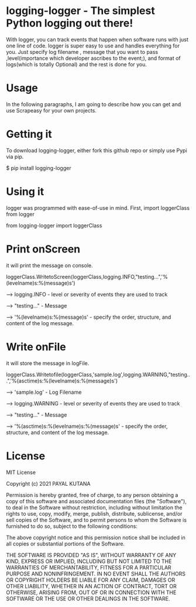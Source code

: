 # logging-logger - The simplest Python logging out there!

With logger, you can track events that happen when software runs with just one line of code. logger is super easy to use and handles everything for you. Just specify log filename , message that you want to pass ,level(importance which developer ascribes to the event;), and format of logs(which is totally Optional) and the rest is done for you.

# Usage
In the following paragraphs, I am going to describe how you can get and use Scrapeasy for your own projects.

# Getting it

To download logging-logger, either fork this github repo or simply use Pypi via pip.

$ pip install logging-logger

# Using it

logger was programmed with ease-of-use in mind. First, import loggerClass from logger

from logging-logger import loggerClass 

# Print onScreen

it will print the message on console.

loggerClass.WritetoScreen(loggerClass,logging.INFO,"testing...",'%(levelname)s:%(message)s')

--> logging.INFO - level or severity of events they are used to track

--> "testing..." - Message

--> '%(levelname)s:%(message)s' - specify the order, structure, and content of the log message.

# Write onFile

it will store the message in logFile.

loggerClass.Writetofile(loggerClass,'sample.log',logging.WARNING,"testing...",'%(asctime)s:%(levelname)s:%(message)s')

--> 'sample.log' - Log Filename 

--> logging.WARNING - level or severity of events they are used to track

--> "testing..." - Message

--> '%(asctime)s:%(levelname)s:%(message)s' - specify the order, structure, and content of the log message.

# License
MIT License

Copyright (c) 2021 PAYAL KUTANA

Permission is hereby granted, free of charge, to any person obtaining a copy of this software and associated documentation files (the "Software"), to deal in the Software without restriction, including without limitation the rights to use, copy, modify, merge, publish, distribute, sublicense, and/or sell copies of the Software, and to permit persons to whom the Software is furnished to do so, subject to the following conditions:

The above copyright notice and this permission notice shall be included in all copies or substantial portions of the Software.

THE SOFTWARE IS PROVIDED "AS IS", WITHOUT WARRANTY OF ANY KIND, EXPRESS OR IMPLIED, INCLUDING BUT NOT LIMITED TO THE WARRANTIES OF MERCHANTABILITY, FITNESS FOR A PARTICULAR PURPOSE AND NONINFRINGEMENT. IN NO EVENT SHALL THE AUTHORS OR COPYRIGHT HOLDERS BE LIABLE FOR ANY CLAIM, DAMAGES OR OTHER LIABILITY, WHETHER IN AN ACTION OF CONTRACT, TORT OR OTHERWISE, ARISING FROM, OUT OF OR IN CONNECTION WITH THE SOFTWARE OR THE USE OR OTHER DEALINGS IN THE SOFTWARE.


